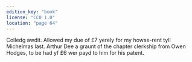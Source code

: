```yaml
---
edition_key: "book"
license: "CC0 1.0"
location: "page 64"
---
```

Colledg awdit. Allowed my due of £7 yerely
for my howse-rent tyll Michelmas last. Arthur Dee a graunt
of the chapter clerkship from Owen Hodges, to be had yf £6 wer
payd to him for his patent.
